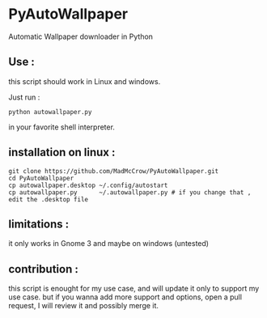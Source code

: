 # PyAutoWallpaper
Automatic Wallpaper downloader in Python 

## Use :

this script should work in Linux and windows.

Just run :
```shell
python autowallpaper.py
```
in your favorite shell interpreter.

## installation on linux : 

```
git clone https://github.com/MadMcCrow/PyAutoWallpaper.git
cd PyAutoWallpaper
cp autowallpaper.desktop ~/.config/autostart
cp autowallpaper.py      ~/.autowallpaper.py # if you change that , edit the .desktop file
```

## limitations :

it only works in Gnome 3 and maybe on windows (untested)

## contribution :

this script is enought for my use case, and will update it only to support my use case. but if you wanna add more support and options, open a pull request, I will review it and possibly merge it. 

